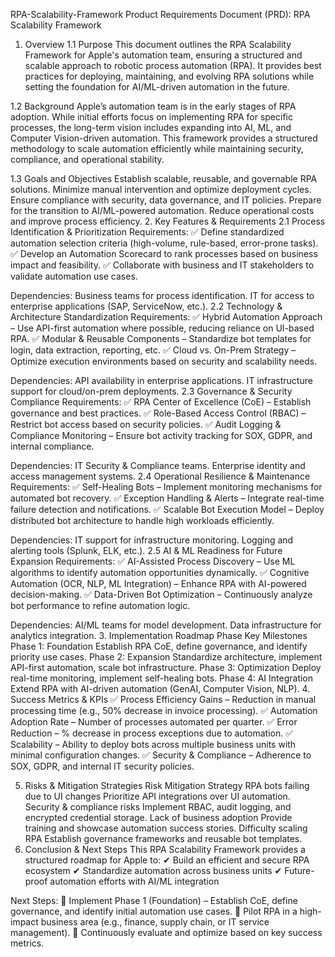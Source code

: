 RPA-Scalability-Framework
Product Requirements Document (PRD): RPA Scalability Framework

1. Overview
1.1 Purpose
This document outlines the RPA Scalability Framework for Apple's automation team, ensuring a structured and scalable approach to robotic process automation (RPA). It provides best practices for deploying, maintaining, and evolving RPA solutions while setting the foundation for AI/ML-driven automation in the future.

1.2 Background
Apple’s automation team is in the early stages of RPA adoption. While initial efforts focus on implementing RPA for specific processes, the long-term vision includes expanding into AI, ML, and Computer Vision-driven automation. This framework provides a structured methodology to scale automation efficiently while maintaining security, compliance, and operational stability.

1.3 Goals and Objectives
Establish scalable, reusable, and governable RPA solutions.
Minimize manual intervention and optimize deployment cycles.
Ensure compliance with security, data governance, and IT policies.
Prepare for the transition to AI/ML-powered automation.
Reduce operational costs and improve process efficiency.
2. Key Features & Requirements
2.1 Process Identification & Prioritization
Requirements:
✅ Define standardized automation selection criteria (high-volume, rule-based, error-prone tasks). ✅ Develop an Automation Scorecard to rank processes based on business impact and feasibility. ✅ Collaborate with business and IT stakeholders to validate automation use cases.

Dependencies:
Business teams for process identification.
IT for access to enterprise applications (SAP, ServiceNow, etc.).
2.2 Technology & Architecture Standardization
Requirements:
✅ Hybrid Automation Approach – Use API-first automation where possible, reducing reliance on UI-based RPA. ✅ Modular & Reusable Components – Standardize bot templates for login, data extraction, reporting, etc. ✅ Cloud vs. On-Prem Strategy – Optimize execution environments based on security and scalability needs.

Dependencies:
API availability in enterprise applications.
IT infrastructure support for cloud/on-prem deployments.
2.3 Governance & Security Compliance
Requirements:
✅ RPA Center of Excellence (CoE) – Establish governance and best practices. ✅ Role-Based Access Control (RBAC) – Restrict bot access based on security policies. ✅ Audit Logging & Compliance Monitoring – Ensure bot activity tracking for SOX, GDPR, and internal compliance.

Dependencies:
IT Security & Compliance teams.
Enterprise identity and access management systems.
2.4 Operational Resilience & Maintenance
Requirements:
✅ Self-Healing Bots – Implement monitoring mechanisms for automated bot recovery. ✅ Exception Handling & Alerts – Integrate real-time failure detection and notifications. ✅ Scalable Bot Execution Model – Deploy distributed bot architecture to handle high workloads efficiently.

Dependencies:
IT support for infrastructure monitoring.
Logging and alerting tools (Splunk, ELK, etc.).
2.5 AI & ML Readiness for Future Expansion
Requirements:
✅ AI-Assisted Process Discovery – Use ML algorithms to identify automation opportunities dynamically. ✅ Cognitive Automation (OCR, NLP, ML Integration) – Enhance RPA with AI-powered decision-making. ✅ Data-Driven Bot Optimization – Continuously analyze bot performance to refine automation logic.

Dependencies:
AI/ML teams for model development.
Data infrastructure for analytics integration.
3. Implementation Roadmap
Phase	Key Milestones
Phase 1: Foundation	Establish RPA CoE, define governance, and identify priority use cases.
Phase 2: Expansion	Standardize architecture, implement API-first automation, scale bot infrastructure.
Phase 3: Optimization	Deploy real-time monitoring, implement self-healing bots.
Phase 4: AI Integration	Extend RPA with AI-driven automation (GenAI, Computer Vision, NLP).
4. Success Metrics & KPIs
✅ Process Efficiency Gains – Reduction in manual processing time (e.g., 50% decrease in invoice processing).
✅ Automation Adoption Rate – Number of processes automated per quarter.
✅ Error Reduction – % decrease in process exceptions due to automation.
✅ Scalability – Ability to deploy bots across multiple business units with minimal configuration changes.
✅ Security & Compliance – Adherence to SOX, GDPR, and internal IT security policies.

5. Risks & Mitigation Strategies
Risk	Mitigation Strategy
RPA bots failing due to UI changes	Prioritize API integrations over UI automation.
Security & compliance risks	Implement RBAC, audit logging, and encrypted credential storage.
Lack of business adoption	Provide training and showcase automation success stories.
Difficulty scaling RPA	Establish governance frameworks and reusable bot templates.
6. Conclusion & Next Steps
This RPA Scalability Framework provides a structured roadmap for Apple to:
✔ Build an efficient and secure RPA ecosystem
✔ Standardize automation across business units
✔ Future-proof automation efforts with AI/ML integration

Next Steps:
📌 Implement Phase 1 (Foundation) – Establish CoE, define governance, and identify initial automation use cases.
📌 Pilot RPA in a high-impact business area (e.g., finance, supply chain, or IT service management).
📌 Continuously evaluate and optimize based on key success metrics.
